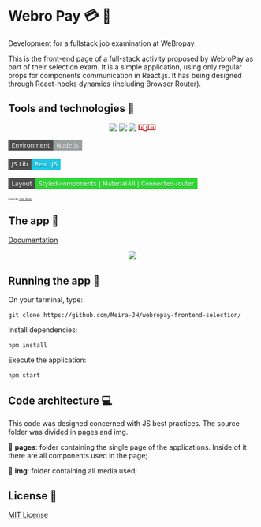 # Webro Pay :credit_card: :page_facing_up:
Development for a fullstack job examination at WeBropay 

This is the front-end page of a full-stack activity proposed by WebroPay as part of their selection exam. It is a simple application, using only regular props for components communication in React.js. It has being designed through React-hooks dynamics (including Browser Router).

## Tools and technologies :wrench:

<p align="center">
<img width="40px" src="https://cdn.iconscout.com/icon/free/png-256/nodejs-2-226035.png"/>
<img width="35px" src="https://raw.githubusercontent.com/jalbertsr/logo-badge-images/master/img/react_logo.png"/>
<img width="35px" src="http://3con14.biz/code/_data/js/intro/js-logo.png"/>
<img width="35px" src="https://github.com/MarioTerron/logo-images/blob/master/logos/npm.png"/>
</p>


<p>
<img height="22px" src="https://github.com/Meira-JH/futureEats/blob/master/futureEats/src/imgs/EnvironmentNodejs.png"/>
</p>
<p>
<img height="22px" src="https://github.com/Meira-JH/futureEats/blob/master/futureEats/src/imgs/JSLibReactJS.png"/>
</p>
<p>
<img height="22px" src="https://github.com/Meira-JH/futureEats/blob/master/futureEats/src/imgs/layout.png"/>
</p>


<p  style="font-size:5px; text-align:left">
<i>Icons by <a href="https://github.com/jalbertsr/logo-badge-images">Joan Albert</a></i>
</p>


## The app  :iphone:

[Documentation](https://app.swaggerhub.com/apis/MeiraJH/swagger-webropay_exam_documentation/1.0.0)

<p align="center" >
<img width="500px" src="https://firebasestorage.googleapis.com/v0/b/joaomeira.appspot.com/o/webropayprint.png?alt=media&token=c4524012-ee33-48d5-a6a9-e79df24da8fd"/>
</p>


## Running the app :running:

On your terminal, type:

```
git clone https://github.com/Meira-JH/webropay-frontend-selection/
```

Install dependencies:
```
npm install
```

Execute the application:
```
npm start 
```

## Code architecture :computer:

This code was designed concerned with JS best practices. The source folder was divided in pages and img.

:small_blue_diamond: **pages**: folder containing the single page of the applications. Inside of it there are all components used in the page;

:small_blue_diamond: **img**: folder containing all media used;

## License :page_facing_up:

[MIT License](https://choosealicense.com/licenses/mit/)
